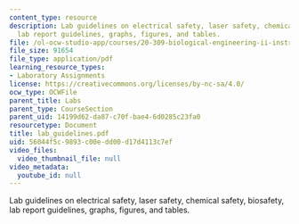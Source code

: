 ```yaml
---
content_type: resource
description: Lab guidelines on electrical safety, laser safety, chemical safety, biosafety,
  lab report guidelines, graphs, figures, and tables.
file: /ol-ocw-studio-app/courses/20-309-biological-engineering-ii-instrumentation-and-measurement-fall-2006/56044f5c9893c00edd00d17d4113c7ef_lab_guidelines.pdf
file_size: 91654
file_type: application/pdf
learning_resource_types:
- Laboratory Assignments
license: https://creativecommons.org/licenses/by-nc-sa/4.0/
ocw_type: OCWFile
parent_title: Labs
parent_type: CourseSection
parent_uid: 14199d62-da87-c70f-bae4-6d0285c23fa0
resourcetype: Document
title: lab_guidelines.pdf
uid: 56044f5c-9893-c00e-dd00-d17d4113c7ef
video_files:
  video_thumbnail_file: null
video_metadata:
  youtube_id: null
---
```

Lab guidelines on electrical safety, laser safety, chemical safety, biosafety, lab report guidelines, graphs, figures, and tables.
